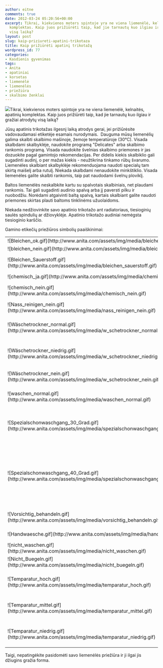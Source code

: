 ```yaml
---
author: eitne
comments: true
date: 2012-03-24 05:20:56+00:00
excerpt: Tikrai, kiekvienos moters spintoje yra ne viena liemenėlė, kelnaitės, apatinių
  komplektas. Kaip juos prižiūrėti taip, kad jie tarnautų kuo ilgiau ir gražiai atrodytų
  visą laiką?
layout: post
slug: kaip-priziureti-apatini-trikotaza
title: Kaip prižiūrėti apatinį trikotažą
wordpress_id: 77
categories:
- Kasdienis gyvenimas
tags:
- Anita
- apatiniai
- korsetas
- liemenėlė
- liemenėlės
- priežiūra
- skalbimo ženklai
---
```


[![](http://anita.lt/files/2012/03/avietine.jpg)](http://anita.lt/kaip-priziureti-apatini-trikotaza/avietine/)Tikrai, kiekvienos moters spintoje yra ne viena liemenėlė, kelnaitės, apatinių komplektas. Kaip juos prižiūrėti taip, kad jie tarnautų kuo ilgiau ir gražiai atrodytų visą laiką?

Jūsų apatinis trikotažas ilgesnį laiką atrodys gerai, jei prižiūrėsite vadovaudamasi etiketėje esamais nurodymais.  Dauguma mūsų liemenėlių galima skalbti skalbimo mašinoje, žemoje temperatūroje (30°C). Visada skalbdami skalbyklėje, naudokite programą "Delicates" arba skalbimo rankomis programą. Visada naudokite švelnias skalbimo priemones ir jas dozuokite pagal gamintojo rekomendacijas. Per didelis kiekis skalbiklio gali sugadinti audinį, o per mažas kiekis - neužtikrina tinkamo rūbų švarumo. Liemenėles skalbiant skalbyklėje rekomenduojama naudoti specialų tam skirtą maišelį arba rutulį. Niekada skalbdami nenaudokite minkštiklio. Visada liemenėles galite skalbti rankomis, taip pat naudodami švelnų ploviklį.

Baltos liemenėlės neskalbkite kartu su spalvotais skalbiniais, net plaudami rankomis. Tai gali sugadinti audinio spalvą arba jį paversti pilku ir nuobodžiu. Norėdami atgaivinti baltą spalvą, kartais skalbiant galite naudoti priemones skirtas plauti baltoms tinklinėms užuolaidoms.

Niekada nedžiovinkite savo apatinio trikotažo ant radiatoriaus, tiesioginių saulės spindulių ar džiovyklėje. Apatinio trikotažo audiniai nemėgsta tiesioginio karščio.

Gamino etikečių priežiūros simbolių paaiškinimai:
<table >
<tbody >
<tr >

<td >![Bleichen_ok.gif](http://www.anita.com/assets/img/media/bleichen_ok.gif)
</td>

<td >Galima balinti
</td>
</tr>
<tr >

<td >![bleichen_nein.gif](http://www.anita.com/assets/img/media/bleichen_nein.gif)
</td>

<td >Balinti negalima
</td>
</tr>
<tr >

<td >![Bleichen_Sauerstoff.gif](http://www.anita.com/assets/img/media/bleichen_sauerstoff.gif)
</td>

<td >Balinant nenaudoti chloro
</td>
</tr>
<tr >

<td >![chemisch_ja.gif](http://www.anita.com/assets/img/media/chemisch_ja.gif)
</td>

<td >Valyti valykloje
</td>
</tr>
<tr >

<td >![chemisch_nein.gif](http://www.anita.com/assets/img/media/chemisch_nein.gif)
</td>

<td >Nenaudoti agresyvių chemikalų
</td>
</tr>
<tr >

<td >![Nass_reinigen_nein.gif](http://www.anita.com/assets/img/media/nass_reinigen_nein.gif)
</td>

<td >Valyti sausu būdu
</td>
</tr>
<tr >

<td >![Wäschetrockner_normal.gif](http://www.anita.com/assets/img/media/w_schetrockner_normal.gif)
</td>

<td >Galima džiovinti džiovyklėje normalioje temperatūroje
</td>
</tr>
<tr >

<td >![Wäschetrockner_niedrig.gif](http://www.anita.com/assets/img/media/w_schetrockner_niedrig.gif)
</td>

<td >Galima džiovinti džiovyklėje žemoje temperatūroje
</td>
</tr>
<tr >

<td >![Wäschetrockner_nein.gif](http://www.anita.com/assets/img/media/w_schetrockner_nein.gif)
</td>

<td >Negalima džiovinti džiovyklėje
</td>
</tr>
<tr >

<td >![waschen_normal.gif](http://www.anita.com/assets/img/media/waschen_normal.gif)
</td>

<td >Galima skalbti 30 temperatūroje
</td>
</tr>
<tr >

<td >![Spezialschonwaschgang_30_Grad.gif](http://www.anita.com/assets/img/media/spezialschonwaschgang_30_grad.gif)
</td>

<td >galima skalbti ne aukštesnėje nei 30 temperatūroje, atsargiu arba rankiniu rėžimu
</td>
</tr>
<tr >

<td >![Spezialschonwaschgang_40_Grad.gif](http://www.anita.com/assets/img/media/spezialschonwaschgang_40_grad.gif)
</td>

<td >
<table >
<tbody >
<tr >

<td >galima skalbti ne aukštesnėje nei 40 temperatūroje, atsargiu arba rankiniu rėžimu
</td>
</tr>
</tbody>
</table>

</td>
</tr>
<tr >

<td >![Vorsichtig_behandeln.gif](http://www.anita.com/assets/img/media/vorsichtig_behandeln.gif)
</td>

<td >galima skalbti 60 temperatūroje
</td>
</tr>
<tr >

<td >![Handwaesche.gif](http://www.anita.com/assets/img/media/handwaesche.gif)
</td>

<td >plauti rankomis, negręžti
</td>
</tr>
<tr >

<td >![nicht_waschen.gif](http://www.anita.com/assets/img/media/nicht_waschen.gif)
</td>

<td >negalima skalbti
</td>
</tr>
<tr >

<td >![Nicht_Buegeln.gif](http://www.anita.com/assets/img/media/nicht_buegeln.gif)
</td>

<td >nelyginti
</td>
</tr>
<tr >

<td >![Temparatur_hoch.gif](http://www.anita.com/assets/img/media/temparatur_hoch.gif)
</td>

<td >galima lyginti aukštoje temperatūroje (kaip liną)
</td>
</tr>
<tr >

<td >![Temparatur_mittel.gif](http://www.anita.com/assets/img/media/temparatur_mittel.gif)
</td>

<td >galima lyginti vidutinėje temperatūroje (kaip poliesterį)
</td>
</tr>
<tr >

<td >![Temparatur_niedrig.gif](http://www.anita.com/assets/img/media/temparatur_niedrig.gif)
</td>

<td >galima lyginti žemoje temperatūroje (kaip poliamidą)
</td>
</tr>
</tbody>
</table>
Taigi, nepatingėkite pasidomėti savo liemenėlės priežiūra ir ji ilgai jis džiugins gražia forma.




